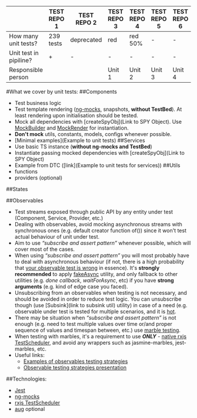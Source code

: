 

| | TEST REPO 1 |  TEST REPO 2 | TEST REPO 3 | TEST REPO 4 | TEST REPO 5 | TEST REPO 6 | Custom library |
|--|--|--|--|--|--|--|--|
| How many unit tests? | 239 tests  | deprecated | red | red 50% | - | - | -
| Unit test in pipiline? | + | - | - | - | - |  -| -
| Responsible person |  |  | Unit 1 | Unit 2 | Unit 3 |  Unit 4 | 



#What we cover by unit tests:
##Components
  - Test business logic
  - Test template rendering ([ng-mocks](https://ng-mocks.sudo.eu/), snapshots, **without TestBed**). At least rendering upon initialisation should be tested.
  - Mock all dependencies with [createSpyObj](Link to SPY Object). Use [MockBuilder](https://ng-mocks.sudo.eu/api/MockBuilder) and [MockRender](https://ng-mocks.sudo.eu/api/MockRender) for instantiation.
  - **Don't mock** utils, constants, models, configs whenever possible.
  - [Minimal examples](Example to unit tests)
##Services 
  - Use basic TS instance (**without ng-mocks and TestBed**)
  - Instantiate passing mocked dependencies with [createSpyObj](Link to SPY Object)
  - Example from DTC ([link](Example to unit tests for services))
##Utils 
  - functions
  - providers (optional)

##States

##Observables
 - Test streams exposed through public API by any entity under test (Component, Service, Provider, etc.)
 - Dealing with observables, avoid mocking asynchronous streams with synchronous ones (e.g. default creator function of()) since it won't test actual behaviour of unit under test.
 - Aim to use _“subscribe and assert pattern”_ whenever possible, which will cover most of the cases.
 - When using _“subscribe and assert pattern”_ you will most probably have to deal with asynchronous behaviour (if not, there is a high probability that [your observable test is wrong](https://netbasal.com/testing-observables-in-angular-a2dbbfaf5329) in essence). It's **strongly recommended** to apply [fakeAsync](https://angular.io/api/core/testing/fakeAsync) utility, and only fallback to other utilities (e.g. _done callback_, _waitForAsync_, etc) if you have **strong arguments** (e.g. kind of edge case you faced).
 - Unsubscribing from an observables when testing is not necessary, and should be avoided in order to reduce test logic. You can unsubscribe though (use [Subsink](link to subsink util) utility) in case of a need (e.g. observable under test is tested for multiple scenarios, and it is [hot](https://rxjs.dev/guide/glossary-and-semantics#hot).
 - There may be situation when _“subscribe and assert pattern”_ is not enough (e.g. need to test multiple values over time or/and proper sequence of values and timespan between, etc.) use [marble testing](https://rxjs.dev/guide/testing/marble-testing).
 - When testing with marbles, it's a requirement to use **_ONLY_** - [native rxjs TestScheduler](https://rxjs.dev/api/testing/TestScheduler), and avoid any wrappers such as jasmine-marbles, jest-marbles, etc.
 - Useful links:
   - [Examples of observables testing strategies](link)
   - [Observable testing strategies presentation](link)

##Technologies:
- [Jest](https://jestjs.io/)
- [ng-mocks](https://ng-mocks.sudo.eu/)
- [rxjs TestScheduler](https://rxjs.dev/api/testing/TestScheduler)
- [aug](https://github.com/vkotlyar3/aug#readme) optional
